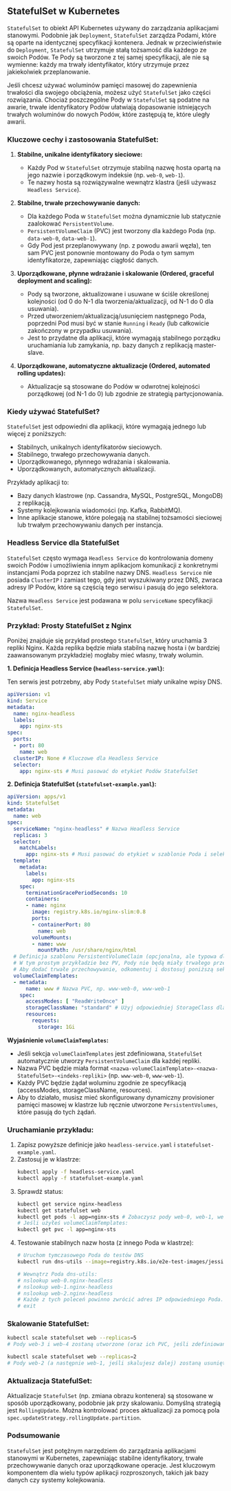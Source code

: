 ## StatefulSet w Kubernetes

`StatefulSet` to obiekt API Kubernetes używany do zarządzania aplikacjami stanowymi. Podobnie jak `Deployment`, `StatefulSet` zarządza Podami, które są oparte na identycznej specyfikacji kontenera. Jednak w przeciwieństwie do `Deployment`, `StatefulSet` utrzymuje stałą tożsamość dla każdego ze swoich Podów. Te Pody są tworzone z tej samej specyfikacji, ale nie są wymienne: każdy ma trwały identyfikator, który utrzymuje przez jakiekolwiek przeplanowanie.

Jeśli chcesz używać woluminów pamięci masowej do zapewnienia trwałości dla swojego obciążenia, możesz użyć `StatefulSet` jako części rozwiązania. Chociaż poszczególne Pody w `StatefulSet` są podatne na awarie, trwałe identyfikatory Podów ułatwiają dopasowanie istniejących trwałych woluminów do nowych Podów, które zastępują te, które uległy awarii.

### Kluczowe cechy i zastosowania StatefulSet:

1.  **Stabilne, unikalne identyfikatory sieciowe:**
    *   Każdy Pod w `StatefulSet` otrzymuje stabilną nazwę hosta opartą na jego nazwie i porządkowym indeksie (np. `web-0`, `web-1`).
    *   Te nazwy hosta są rozwiązywalne wewnątrz klastra (jeśli używasz `Headless Service`).

2.  **Stabilne, trwałe przechowywanie danych:**
    *   Dla każdego Poda w `StatefulSet` można dynamicznie lub statycznie zaalokować `PersistentVolume`.
    *   `PersistentVolumeClaim` (PVC) jest tworzony dla każdego Poda (np. `data-web-0`, `data-web-1`).
    *   Gdy Pod jest przeplanowywany (np. z powodu awarii węzła), ten sam PVC jest ponownie montowany do Poda o tym samym identyfikatorze, zapewniając ciągłość danych.

3.  **Uporządkowane, płynne wdrażanie i skalowanie (Ordered, graceful deployment and scaling):**
    *   Pody są tworzone, aktualizowane i usuwane w ściśle określonej kolejności (od 0 do N-1 dla tworzenia/aktualizacji, od N-1 do 0 dla usuwania).
    *   Przed utworzeniem/aktualizacją/usunięciem następnego Poda, poprzedni Pod musi być w stanie `Running` i `Ready` (lub całkowicie zakończony w przypadku usuwania).
    *   Jest to przydatne dla aplikacji, które wymagają stabilnego porządku uruchamiania lub zamykania, np. bazy danych z replikacją master-slave.

4.  **Uporządkowane, automatyczne aktualizacje (Ordered, automated rolling updates):**
    *   Aktualizacje są stosowane do Podów w odwrotnej kolejności porządkowej (od N-1 do 0) lub zgodnie ze strategią partycjonowania.

### Kiedy używać StatefulSet?

`StatefulSet` jest odpowiedni dla aplikacji, które wymagają jednego lub więcej z poniższych:

*   Stabilnych, unikalnych identyfikatorów sieciowych.
*   Stabilnego, trwałego przechowywania danych.
*   Uporządkowanego, płynnego wdrażania i skalowania.
*   Uporządkowanych, automatycznych aktualizacji.

Przykłady aplikacji to:
*   Bazy danych klastrowe (np. Cassandra, MySQL, PostgreSQL, MongoDB) z replikacją.
*   Systemy kolejkowania wiadomości (np. Kafka, RabbitMQ).
*   Inne aplikacje stanowe, które polegają na stabilnej tożsamości sieciowej lub trwałym przechowywaniu danych per instancja.

### Headless Service dla StatefulSet

`StatefulSet` często wymaga `Headless Service` do kontrolowania domeny swoich Podów i umożliwienia innym aplikacjom komunikacji z konkretnymi instancjami Poda poprzez ich stabilne nazwy DNS.
`Headless Service` nie posiada `ClusterIP` i zamiast tego, gdy jest wyszukiwany przez DNS, zwraca adresy IP Podów, które są częścią tego serwisu i pasują do jego selektora.

Nazwa `Headless Service` jest podawana w polu `serviceName` specyfikacji `StatefulSet`.

### Przykład: Prosty StatefulSet z Nginx

Poniżej znajduje się przykład prostego `StatefulSet`, który uruchamia 3 repliki Nginx. Każda replika będzie miała stabilną nazwę hosta i (w bardziej zaawansowanym przykładzie) mogłaby mieć własny, trwały wolumin.

**1. Definicja Headless Service (`headless-service.yaml`):**

Ten serwis jest potrzebny, aby Pody `StatefulSet` miały unikalne wpisy DNS.

```yaml
apiVersion: v1
kind: Service
metadata:
  name: nginx-headless
  labels:
    app: nginx-sts
spec:
  ports:
  - port: 80
    name: web
  clusterIP: None # Kluczowe dla Headless Service
  selector:
    app: nginx-sts # Musi pasować do etykiet Podów StatefulSet
```

**2. Definicja StatefulSet (`statefulset-example.yaml`):**

```yaml
apiVersion: apps/v1
kind: StatefulSet
metadata:
  name: web
spec:
  serviceName: "nginx-headless" # Nazwa Headless Service
  replicas: 3
  selector:
    matchLabels:
      app: nginx-sts # Musi pasować do etykiet w szablonie Poda i selektorze Headless Service
  template:
    metadata:
      labels:
        app: nginx-sts
    spec:
      terminationGracePeriodSeconds: 10
      containers:
      - name: nginx
        image: registry.k8s.io/nginx-slim:0.8
        ports:
        - containerPort: 80
          name: web
        volumeMounts:
        - name: www
          mountPath: /usr/share/nginx/html
  # Definicja szablonu PersistentVolumeClaim (opcjonalna, ale typowa dla StatefulSet)
  # W tym prostym przykładzie bez PV, Pody nie będą miały trwałego przechowywania danych.
  # Aby dodać trwałe przechowywanie, odkomentuj i dostosuj poniższą sekcję:
  volumeClaimTemplates:
  - metadata:
      name: www # Nazwa PVC, np. www-web-0, www-web-1
    spec:
      accessModes: [ "ReadWriteOnce" ]
      storageClassName: "standard" # Użyj odpowiedniej StorageClass dla Twojego klastra
      resources:
        requests:
          storage: 1Gi
```

**Wyjaśnienie `volumeClaimTemplates`:**

*   Jeśli sekcja `volumeClaimTemplates` jest zdefiniowana, `StatefulSet` automatycznie utworzy `PersistentVolumeClaim` dla każdej repliki.
*   Nazwa PVC będzie miała format `<nazwa-volumeClaimTemplate>-<nazwa-StatefulSet>-<indeks-repliki>` (np. `www-web-0`, `www-web-1`).
*   Każdy PVC będzie żądał woluminu zgodnie ze specyfikacją (accessModes, storageClassName, resources).
*   Aby to działało, musisz mieć skonfigurowany dynamiczny provisioner pamięci masowej w klastrze lub ręcznie utworzone `PersistentVolumes`, które pasują do tych żądań.

### Uruchamianie przykładu:

1.  Zapisz powyższe definicje jako `headless-service.yaml` i `statefulset-example.yaml`.
2.  Zastosuj je w klastrze:
    ```bash
    kubectl apply -f headless-service.yaml
    kubectl apply -f statefulset-example.yaml
    ```
3.  Sprawdź status:
    ```bash
    kubectl get service nginx-headless
    kubectl get statefulset web
    kubectl get pods -l app=nginx-sts # Zobaczysz pody web-0, web-1, web-2
    # Jeśli użyłeś volumeClaimTemplates:
    kubectl get pvc -l app=nginx-sts
    ```
4.  Testowanie stabilnych nazw hosta (z innego Poda w klastrze):
    ```bash
    # Uruchom tymczasowego Poda do testów DNS
    kubectl run dns-utils --image=registry.k8s.io/e2e-test-images/jessie-dnsutils:1.3 --rm -it -- /bin/bash

    # Wewnątrz Poda dns-utils:
    # nslookup web-0.nginx-headless
    # nslookup web-1.nginx-headless
    # nslookup web-2.nginx-headless
    # Każde z tych poleceń powinno zwrócić adres IP odpowiedniego Poda.
    # exit
    ```

### Skalowanie StatefulSet:

```bash
kubectl scale statefulset web --replicas=5
# Pody web-3 i web-4 zostaną utworzone (oraz ich PVC, jeśli zdefiniowano).

kubectl scale statefulset web --replicas=2
# Pody web-2 (a następnie web-1, jeśli skalujesz dalej) zostaną usunięte (oraz ich PVC, jeśli polityka odzyskiwania to Delete).
```

### Aktualizacja StatefulSet:

Aktualizacje `StatefulSet` (np. zmiana obrazu kontenera) są stosowane w sposób uporządkowany, podobnie jak przy skalowaniu. Domyślną strategią jest `RollingUpdate`.
Można kontrolować proces aktualizacji za pomocą pola `spec.updateStrategy.rollingUpdate.partition`.

### Podsumowanie

`StatefulSet` jest potężnym narzędziem do zarządzania aplikacjami stanowymi w Kubernetes, zapewniając stabilne identyfikatory, trwałe przechowywanie danych oraz uporządkowane operacje. Jest kluczowym komponentem dla wielu typów aplikacji rozproszonych, takich jak bazy danych czy systemy kolejkowania. 